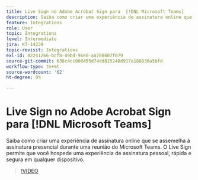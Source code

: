 ```yaml
---
title: Live Sign no Adobe Acrobat Sign para  [!DNL Microsoft Teams]
description: Saiba como criar uma experiência de assinatura online que se assemelhe à assinatura presencial durante uma reunião [!DNL Microsoft Teams] do
feature: Integrations
role: User
topic: Integrations
level: Intermediate
jira: KT-14239
topic-revisit: Integrations
exl-id: 82241266-bcf8-49bd-96e8-aa788607f079
source-git-commit: 638c4cc000455d74dd815248d917a188830a5bfd
workflow-type: tm+mt
source-wordcount: '62'
ht-degree: 0%

---
```


# Live Sign no Adobe Acrobat Sign para [!DNL Microsoft Teams]

Saiba como criar uma experiência de assinatura online que se assemelha à assinatura presencial durante uma reunião do Microsoft Teams. O Live Sign permite que você hospede uma experiência de assinatura pessoal, rápida e segura em qualquer dispositivo.

>[!VIDEO](https://video.tv.adobe.com/v/3425187?quality=12&learn=on&hidetitle=true)
